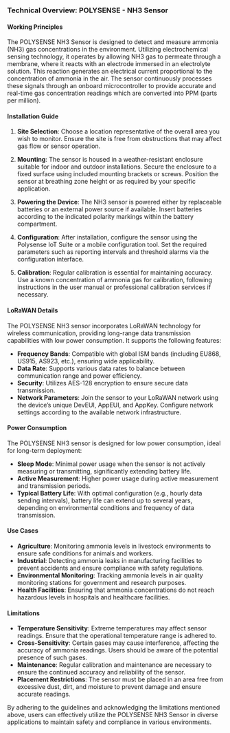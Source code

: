 ### Technical Overview: POLYSENSE - NH3 Sensor

#### Working Principles

The POLYSENSE NH3 Sensor is designed to detect and measure ammonia (NH3) gas concentrations in the environment. Utilizing electrochemical sensing technology, it operates by allowing NH3 gas to permeate through a membrane, where it reacts with an electrode immersed in an electrolyte solution. This reaction generates an electrical current proportional to the concentration of ammonia in the air. The sensor continuously processes these signals through an onboard microcontroller to provide accurate and real-time gas concentration readings which are converted into PPM (parts per million).

#### Installation Guide

1. **Site Selection**: Choose a location representative of the overall area you wish to monitor. Ensure the site is free from obstructions that may affect gas flow or sensor operation.

2. **Mounting**: The sensor is housed in a weather-resistant enclosure suitable for indoor and outdoor installations. Secure the enclosure to a fixed surface using included mounting brackets or screws. Position the sensor at breathing zone height or as required by your specific application.

3. **Powering the Device**: The NH3 sensor is powered either by replaceable batteries or an external power source if available. Insert batteries according to the indicated polarity markings within the battery compartment.

4. **Configuration**: After installation, configure the sensor using the Polysense IoT Suite or a mobile configuration tool. Set the required parameters such as reporting intervals and threshold alarms via the configuration interface.

5. **Calibration**: Regular calibration is essential for maintaining accuracy. Use a known concentration of ammonia gas for calibration, following instructions in the user manual or professional calibration services if necessary.

#### LoRaWAN Details

The POLYSENSE NH3 sensor incorporates LoRaWAN technology for wireless communication, providing long-range data transmission capabilities with low power consumption. It supports the following features:

- **Frequency Bands**: Compatible with global ISM bands (including EU868, US915, AS923, etc.), ensuring wide applicability.
- **Data Rate**: Supports various data rates to balance between communication range and power efficiency.
- **Security**: Utilizes AES-128 encryption to ensure secure data transmission.
- **Network Parameters**: Join the sensor to your LoRaWAN network using the device’s unique DevEUI, AppEUI, and AppKey. Configure network settings according to the available network infrastructure.

#### Power Consumption

The POLYSENSE NH3 sensor is designed for low power consumption, ideal for long-term deployment:

- **Sleep Mode**: Minimal power usage when the sensor is not actively measuring or transmitting, significantly extending battery life.
- **Active Measurement**: Higher power usage during active measurement and transmission periods.
- **Typical Battery Life**: With optimal configuration (e.g., hourly data sending intervals), battery life can extend up to several years, depending on environmental conditions and frequency of data transmission.

#### Use Cases

- **Agriculture**: Monitoring ammonia levels in livestock environments to ensure safe conditions for animals and workers.
- **Industrial**: Detecting ammonia leaks in manufacturing facilities to prevent accidents and ensure compliance with safety regulations.
- **Environmental Monitoring**: Tracking ammonia levels in air quality monitoring stations for government and research purposes.
- **Health Facilities**: Ensuring that ammonia concentrations do not reach hazardous levels in hospitals and healthcare facilities.

#### Limitations

- **Temperature Sensitivity**: Extreme temperatures may affect sensor readings. Ensure that the operational temperature range is adhered to.
- **Cross-Sensitivity**: Certain gases may cause interference, affecting the accuracy of ammonia readings. Users should be aware of the potential presence of such gases.
- **Maintenance**: Regular calibration and maintenance are necessary to ensure the continued accuracy and reliability of the sensor.
- **Placement Restrictions**: The sensor must be placed in an area free from excessive dust, dirt, and moisture to prevent damage and ensure accurate readings.
  
By adhering to the guidelines and acknowledging the limitations mentioned above, users can effectively utilize the POLYSENSE NH3 Sensor in diverse applications to maintain safety and compliance in various environments.